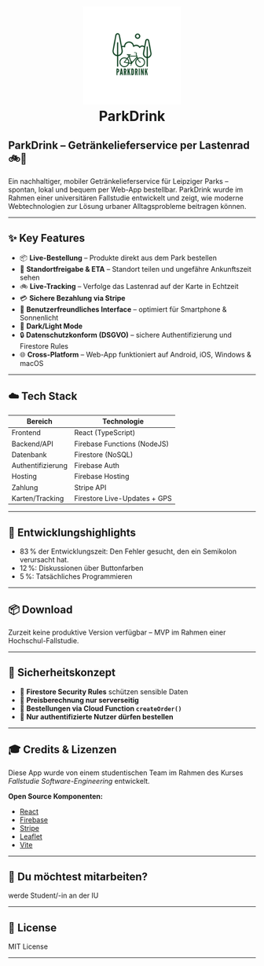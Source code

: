 
<h1 align="center">
  <br>
  <a href="ParkDrink.png"><img src="ParkDrink.png" alt="Markdownify" width="200"></a>
  <br>
  ParkDrink
  <br>
</h1>

## ParkDrink – Getränkelieferservice per Lastenrad 🚲🥤

Ein nachhaltiger, mobiler Getränkelieferservice für Leipziger Parks – spontan, lokal und bequem per Web-App bestellbar. ParkDrink wurde im Rahmen einer universitären Fallstudie entwickelt und zeigt, wie moderne Webtechnologien zur Lösung urbaner Alltagsprobleme beitragen können.

---

## ✨ Key Features

* 📦 **Live-Bestellung** – Produkte direkt aus dem Park bestellen  
* 📍 **Standortfreigabe & ETA** – Standort teilen und ungefähre Ankunftszeit sehen  
* 🚲 **Live-Tracking** – Verfolge das Lastenrad auf der Karte in Echtzeit  
* 💳 **Sichere Bezahlung via Stripe**  
* 🧭 **Benutzerfreundliches Interface** – optimiert für Smartphone & Sonnenlicht  
* 🌙 **Dark/Light Mode**  
* 🔒 **Datenschutzkonform (DSGVO)** – sichere Authentifizierung und Firestore Rules  
* 🌐 **Cross-Platform** – Web-App funktioniert auf Android, iOS, Windows & macOS

---

## ☁️ Tech Stack

| Bereich        | Technologie      |
|----------------|------------------|
| Frontend       | React (TypeScript) |
| Backend/API    | Firebase Functions (NodeJS) |
| Datenbank      | Firestore (NoSQL) |
| Authentifizierung | Firebase Auth |
| Hosting        | Firebase Hosting |
| Zahlung        | Stripe API |
| Karten/Tracking| Firestore Live-Updates + GPS |

---

## 🤖 Entwicklungshighlights

- 83 % der Entwicklungszeit: Den Fehler gesucht, den ein Semikolon verursacht hat.
- 12 %: Diskussionen über Buttonfarben
- 5 %: Tatsächliches Programmieren

---

## 📦 Download

Zurzeit keine produktive Version verfügbar – MVP im Rahmen einer Hochschul-Fallstudie. 

---

## 🔐 Sicherheitskonzept

- 🔐 **Firestore Security Rules** schützen sensible Daten
- 🧮 **Preisberechnung nur serverseitig**
- 🔁 **Bestellungen via Cloud Function `createOrder()`**
- 🔑 **Nur authentifizierte Nutzer dürfen bestellen**

---

## 🎓 Credits & Lizenzen

Diese App wurde von einem studentischen Team im Rahmen des Kurses *Fallstudie Software-Engineering* entwickelt.

**Open Source Komponenten:**
- [React](https://react.dev/)
- [Firebase](https://firebase.google.com/)
- [Stripe](https://stripe.com/)
- [Leaflet](https://leafletjs.com/)
- [Vite](https://vitejs.dev/) 

---

## 🧠 Du möchtest mitarbeiten?

werde Student/-in an der IU 

---

## 📜 License

MIT License

---
